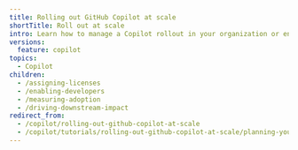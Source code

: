 ```yaml
---
title: Rolling out GitHub Copilot at scale
shortTitle: Roll out at scale
intro: Learn how to manage a Copilot rollout in your organization or enterprise.
versions:
  feature: copilot
topics:
  - Copilot
children:
  - /assigning-licenses
  - /enabling-developers
  - /measuring-adoption
  - /driving-downstream-impact
redirect_from:
  - /copilot/rolling-out-github-copilot-at-scale
  - /copilot/tutorials/rolling-out-github-copilot-at-scale/planning-your-rollout
---
```


